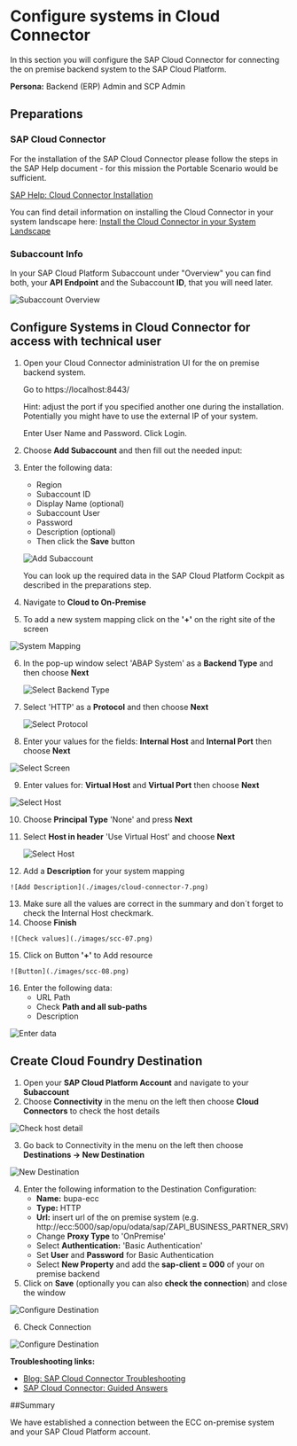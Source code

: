 # Configure systems in Cloud Connector

In this section you will configure the SAP Cloud Connector for connecting the on premise backend system to the SAP Cloud Platform.

**Persona:** Backend (ERP) Admin and SCP Admin

## Preparations

### SAP Cloud Connector
For the installation of the SAP Cloud Connector please follow the steps in the SAP Help document - for this mission the Portable Scenario would be sufficient.

[SAP Help: Cloud Connector Installation](https://help.sap.com/viewer/cca91383641e40ffbe03bdc78f00f681/Cloud/en-US/57ae3d62f63440f7952e57bfcef948d3.html)

 You can find detail information on installing the Cloud Connector in your system landscape here: [Install the Cloud Connector in your System Landscape](https://developers.sap.com/tutorials/cp-connectivity-install-cloud-connector.html)

### Subaccount Info

In your SAP Cloud Platform Subaccount under "Overview" you can find both, your **API Endpoint** and the Subaccount **ID**, that you will need later.

  ![Subaccount Overview](./images/scc-01.png)


## Configure Systems in Cloud Connector for access with technical user

1.	Open your Cloud Connector administration UI for the on premise backend system.

    Go to https://localhost:8443/   

    Hint: adjust the port if you specified another one during the installation. Potentially you might have to use the external IP of your system.

    Enter User Name and Password.
    Click Login.

2.	Choose **Add Subaccount** and then fill out the needed input:
3.	Enter the following data:
    - Region
    - Subaccount ID
    - Display Name (optional)
    - Subaccount User
    - Password
    - Description (optional)
    - Then click the **Save** button

    ![Add Subaccount](./images/scc-02.png)

    You can look up the required data in the SAP Cloud Platform Cockpit as described in the preparations step.

4.	Navigate to **Cloud to On-Premise**
5.	To add a new system mapping click on the **'+'** on the right site of the screen

   ![System Mapping](./images/scc-04.png)

6. In the pop-up window select 'ABAP System' as a **Backend Type** and then choose **Next**

   ![Select Backend Type](./images/cloud-connector-3.png)


7. Select 'HTTP' as a **Protocol** and then choose **Next**

   ![Select Protocol](./images/cloud-connector-4.png)

8.	Enter your values for the fields: **Internal Host** and **Internal Port** then choose **Next**

   ![Select Screen](./images/scc-05.png)

9.	Enter values for: **Virtual Host** and **Virtual Port** then choose **Next**

   ![Select Host](./images/scc-06.png)

10.	Choose **Principal Type** 'None' and press **Next**

11. Select **Host in header** 'Use Virtual Host' and choose **Next**

    ![Select Host](./images/cloud-connector-6.png)

12.	 Add a **Description** for your system mapping

    ![Add Description](./images/cloud-connector-7.png)

13.	 Make sure all the values are correct in the summary and don´t forget to check the Internal Host checkmark.
14.	 Choose **Finish**

    ![Check values](./images/scc-07.png)

15.	 Click on Button **'+'** to Add resource

    ![Button](./images/scc-08.png)

16. Enter the following data:
    - URL Path
    - Check **Path and all sub-paths**
    - Description

   ![Enter data](./images/scc-09.png)

## Create Cloud Foundry Destination

1.	Open your **SAP Cloud Platform Account** and navigate to your **Subaccount**
2.	Choose **Connectivity** in the menu on the left then choose **Cloud Connectors** to check the host details

![Check host detail](./images/scc-10.png)

3.	Go back to Connectivity in the menu on the left then choose **Destinations -> New Destination**

![New Destination](./images/scc-11.png)

4.	Enter the following information to the Destination Configuration:
    - **Name:** bupa-ecc
    - **Type:** HTTP
    - **Url:** insert url of the on premise system (e.g. http://ecc:5000/sap/opu/odata/sap/ZAPI_BUSINESS_PARTNER_SRV)
    - Change **Proxy Type** to 'OnPremise'
    - Select **Authentication:** 'Basic Authentication'
    - Set **User** and **Password** for Basic Authentication
    - Select **New Property** and add the **sap-client = 000** of your on premise backend
5.	Click on **Save** (optionally you can also **check the connection**) and close the window

![Configure Destination](./images/scc-12.png)

6.	Check Connection

![Configure Destination](./images/scc-13.png)


**Troubleshooting links:**

* [Blog: SAP Cloud Connector Troubleshooting](https://blogs.sap.com/2019/01/26/cloud-connector-guided-answers-and-troubleshooting/)
* [SAP Cloud Connector: Guided Answers](https://ga.support.sap.com/dtp/viewer/index.html#/tree/2183/actions/27936)


##Summary

We have established a connection between the ECC on-premise system and your SAP Cloud Platform account.